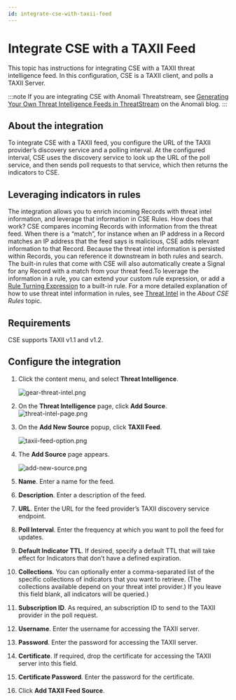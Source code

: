 ```yaml
---
id: integrate-cse-with-taxii-feed
---
```


# Integrate CSE with a TAXII Feed

This topic has instructions for integrating CSE with a TAXII threat intelligence feed. In this configuration, CSE is a TAXII client, and polls a TAXII Server. 

:::note
If you are integrating CSE with Anomali Threatstream, see [Generating Your Own Threat Intelligence Feeds in ThreatStream](https://www.anomali.com/blog/generating-your-own-threat-intelligence-feeds-in-threatstream) on the Anomali blog.
:::

## About the integration

To integrate CSE with a TAXII feed, you configure the URL of the TAXII provider’s discovery service and a polling interval. At the configured interval, CSE uses the discovery service to look up the URL of the poll service, and then sends poll requests to that service, which then returns the indicators to CSE.

## Leveraging indicators in rules

The integration allows you to enrich incoming Records with threat intel information, and leverage that information in CSE Rules. How does that work? CSE compares incoming Records with information from the threat feed. When there is a “match”, for instance when an IP address in a Record matches an IP address that the feed says is malicious, CSE adds relevant information to that Record. Because the threat intel information is persisted within Records, you can reference it downstream in both rules and search. The built-in rules that come with CSE will also automatically create a Signal for any Record with a match from your threat feed.To leverage the information in a rule, you can extend your custom rule expression, or add a [Rule Turning Expression](../CSE_Rules/Rule_Tuning_Expressions.md "Rule Tuning Expressions") to a built-in rule. For a more detailed explanation of how to use threat intel information in rules, see [Threat Intel](../CSE_Rules/01_About_CSE_Rules.md "About CSE Rules") in the *About CSE Rules* topic.

## Requirements

CSE supports TAXII v1.1 and v1.2. 

## Configure the integration

1. Click the content menu, and select **Threat Intelligence**.

    ![gear-threat-intel.png](/img/cloud-siem-enterprise/gear-threat-intel.png)
1. On the **Threat Intelligence** page, click **Add Source**.![threat-intel-page.png](/img/cloud-siem-enterprise/threat-intel-page.png)
1. On the **Add New Source** popup, click **TAXII Feed**.

    ![taxii-feed-option.png](/img/cloud-siem-enterprise/taxii-feed-option.png)
1. The **Add Source** page appears.

    ![add-new-source.png](/img/cloud-siem-enterprise/add-new-source.png)
1. **Name**. Enter a name for the feed.
1. **Description**. Enter a description of the feed.
1. **URL**. Enter the URL for the feed provider’s TAXII discovery service endpoint.
1. **Poll Interval**. Enter the frequency at which you want to poll the feed for updates.
1. **Default Indicator TTL**. If desired, specify a default TTL that will take effect for Indicators that don’t have a defined expiration.
1. **Collections**. You can optionally enter a comma-separated list of the specific collections of indicators that you want to retrieve. (The collections available depend on your threat intel provider.) If you leave this field blank, all indicators will be queried.)
1. **Subscription ID**. As required, an subscription ID to send to the TAXII provider in the poll request.
12. **Username**. Enter the username for accessing the TAXII server.
13. **Password**. Enter the password for accessing the TAXII server.
14. **Certificate**. If required, drop the certificate for accessing the TAXII server into this field. 
15. **Certificate Password**. Enter the password for the certificate.
16. Click **Add TAXII Feed Source**.
